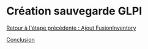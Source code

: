 # Création sauvegarde GLPI

[Retour à l'étape précédente : Ajout FusionInventory](https://github.com/kevinguyodo/Linux-deuxieme-annee/blob/main/TP1/Ajout%20FusionInventory.md)

[Conclusion](https://github.com/kevinguyodo/Linux-deuxieme-annee/blob/main/TP1/Conclusion.md)
